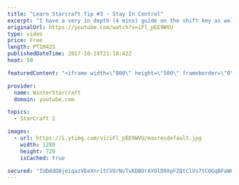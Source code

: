 ```yaml
---
title: "Learn Starcraft Tip #3 - Stay In Control"
excerpt: "I have a very in depth (4 mins) guide on the shift key as well here https://www.youtube.com/watch?v=7x9pHr544oY"
originalUrl: https://youtube.com/watch?v=iFl_pEE9WVU
type: video
price: Free
length: PT1M42S
publishedDateTime: 2017-10-24T21:18:42Z
heat: 50

featuredContent: "<iframe width=\"800\" height=\"500\" frameborder=\"0\" src=\"https://www.youtube.com/embed/iFl_pEE9WVU\" allow=\"accelerometer; autoplay; encrypted-media; gyroscope; picture-in-picture\" allowfullscreen></iframe>"

provider:
  name: WinterStarcraft
  domain: youtube.com

topics:
  - StarCraft 2

images:
  - url: https://i.ytimg.com/vi/iFl_pEE9WVU/maxresdefault.jpg
    width: 1280
    height: 720
    isCached: true

secured: "IUDddD8jeiqazVEeXnritCVOrNvTvKDBOrAYOlD9XpFZQtClVs7tCOGqBFaW8xiofvOvx1QErq9l/EL4OjOjRSY9rZzBPOk+JzFdCXW+s+rTPqvsqzpfYBZX1wW0pX0XDsI9pnHbZ6wzKFxVLdCuYokoKT2j8mmQ7mddh59lAJNX2dbtIpm1Hd5/oAkTbz8tU1LpL6pR93cIPItDvLY1lVksgnR4xk+M5y3Tan6qmFj01DdEDJ71IKzKItZfJbQ7bgHT6OOifECu14qFcxNzZ7zIN7RhxumpLuduBbONwEhFf6VTi+tm8X+2xa99zsGf8FlSHvb1N3s8vFW48gIiZ4IpaSK9EFRGtgZTUnXLGpLfBym35p6P7Wq1nHVs93BGkhr8uvIpvnOjspP7d7m9be3RbQs469XJ1blpUfK99RQ=;CEApAU5jcZEAXRvL1TJNbA=="
---
```


